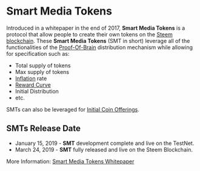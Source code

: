 # Smart Media Tokens

Introduced in a whitepaper in the end of 2017, **Smart Media Tokens** is a protocol that allow people to create their own tokens on the [Steem blockchain](/docs/glossary/steem-blockchain.md). These **Smart Media Tokens** (SMT in short) leverage all of the functionalities of the [Proof-Of-Brain](/docs/glossary/proof-of-brain.md) distribution mechanism while allowing for specification such as:

- Total supply of tokens
- Max supply of tokens
- [Inflation](/docs/glossary/inflation.md) rate
- [Reward Curve](/docs/glossary/reward-curve.md)
- Initial Distribution
- etc.

SMTs can also be leveraged for [Initial Coin Offerings](/docs/glossary/initial-coin-offering.md).

## SMTs Release Date
- January 15, 2019 - **SMT** development complete and live on the TestNet.
- March 24, 2019 - **SMT** fully released and live on the Steem Blockchain.

More Information: [Smart Media Tokens Whitepaper](https://smt.steem.io/smt-whitepaper.pdf)

